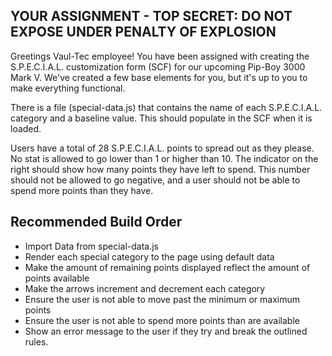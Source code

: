 ## YOUR ASSIGNMENT - TOP SECRET: DO NOT EXPOSE UNDER PENALTY OF EXPLOSION

Greetings Vaul-Tec employee!  You have been assigned with creating the S.P.E.C.I.A.L. customization form (SCF) for our upcoming Pip-Boy 3000 Mark V.  We've created a few base elements for you, but it's up to you to make everything functional.

There is a file (special-data.js) that contains the name of each S.P.E.C.I.A.L. category and a baseline value.  This should populate in the SCF when it is loaded.  

Users have a total of 28 S.P.E.C.I.A.L. points to spread out as they please. No stat is allowed to go lower than 1 or higher than 10.  The indicator on the right should show how many points they have left to spend.  This number should not be allowed to go negative, and a user should not be able to spend more points than they have.

## Recommended Build Order

 - Import Data from special-data.js
 - Render each special category to the page using default data
 - Make the amount of remaining points displayed reflect the amount of points available
 - Make the arrows increment and decrement each category
 - Ensure the user is not able to move past the minimum or maximum points
 - Ensure the user is not able to spend more points than are available
 - Show an error message to the user if they try and break the outlined rules.
